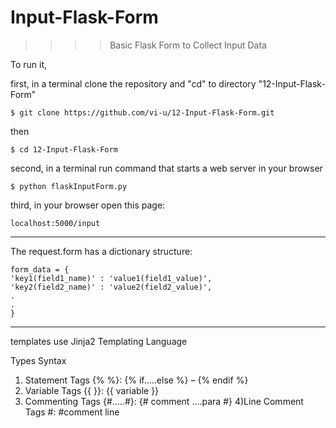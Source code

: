 # Input-Flask-Form
>>>>    Basic Flask Form to Collect Input Data

To run it,

first, in a terminal clone the repository and "cd" to directory "12-Input-Flask-Form"

    $ git clone https://github.com/vi-u/12-Input-Flask-Form.git   

then

    $ cd 12-Input-Flask-Form

second, in a terminal run command that starts a web server in your browser

    $ python flaskInputForm.py

third, in your browser open this page:

    localhost:5000/input


****

The request.form has a dictionary structure:

    form_data = {
    'key1(field1_name)' : 'value1(field1_value)',
    'key2(field2_name)' : 'value2(field2_value)',
    .
    .
    }


*****

templates use Jinja2 Templating Language

Types	                Syntax

1) Statement Tags	{% %}: {% if…..else %} – {% endif %}
2) Variable Tags	{{ }}: {{ variable }}
3) Commenting Tags	{#…..#}: {# comment ….para #}
4)Line Comment Tags	#: #comment line

